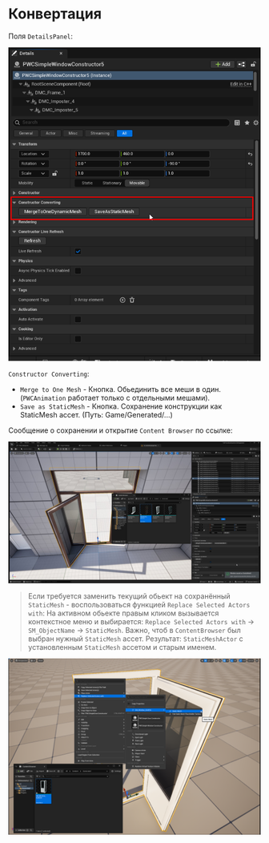 # Конвертация

Поля `DetailsPanel`:

![](../img/ConstructorConverting0.png ':size=20%')

`Constructor Converting`:

- `Merge to One Mesh` - Кнопка. Обьединить все меши в один. (`PWCAnimation` работает только с отдельными мешами).
- `Save as StaticMesh` - Кнопка. Сохранение конструкции как StaticMesh ассет. (Путь: Game/Generated/...)

Сообщение о сохранении и открытие `Content Browser` по ссылке:

![](../img/SaveAsStaticMesh1.jpg ':size=50%')

> Если требуется заменить текущий обьект на сохранённый `StaticMesh` - воспользоваться функцией `Replace Selected Actors with`: На активном обьекте правым кликом вызывается контекстное меню и выбирается: `Replace Selected Actors with` -> `SM_ObjectName` -> `StaticMesh`. Важно, чтоб в `ContentBrowser` был выбран нужный `StaticMesh` ассет. Результат: `StaticMeshActor` с установленным `StaticMesh` ассетом и старым именем.

![](../img/ReplaceActorsWith0.png ':size=50%')
